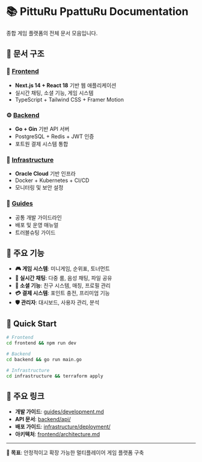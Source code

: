 # 📚 PittuRu PpattuRu Documentation

종합 게임 플랫폼의 전체 문서 모음입니다.

## 📁 문서 구조

### 🎨 [Frontend](./frontend/)
- **Next.js 14 + React 18** 기반 웹 애플리케이션
- 실시간 채팅, 소셜 기능, 게임 시스템
- TypeScript + Tailwind CSS + Framer Motion

### ⚙️ [Backend](./backend/)
- **Go + Gin** 기반 API 서버
- PostgreSQL + Redis + JWT 인증
- 포트원 결제 시스템 통합

### 🚀 [Infrastructure](./infrastructure/)
- **Oracle Cloud** 기반 인프라
- Docker + Kubernetes + CI/CD
- 모니터링 및 보안 설정

### 📖 [Guides](./guides/)
- 공통 개발 가이드라인
- 배포 및 운영 매뉴얼
- 트러블슈팅 가이드

## 🎯 주요 기능

- **🎮 게임 시스템**: 미니게임, 순위표, 토너먼트
- **💬 실시간 채팅**: 다중 룸, 음성 채팅, 파일 공유
- **👥 소셜 기능**: 친구 시스템, 매칭, 프로필 관리
- **💳 결제 시스템**: 포인트 충전, 프리미엄 기능
- **🛡️ 관리자**: 대시보드, 사용자 관리, 분석

## 🚀 Quick Start

```bash
# Frontend
cd frontend && npm run dev

# Backend  
cd backend && go run main.go

# Infrastructure
cd infrastructure && terraform apply
```

## 🔗 주요 링크

- **개발 가이드**: [guides/development.md](./guides/development.md)
- **API 문서**: [backend/api/](./backend/api/)
- **배포 가이드**: [infrastructure/deployment/](./infrastructure/deployment/)
- **아키텍처**: [frontend/architecture.md](./frontend/architecture.md)

---

**🎯 목표**: 안정적이고 확장 가능한 멀티플레이어 게임 플랫폼 구축